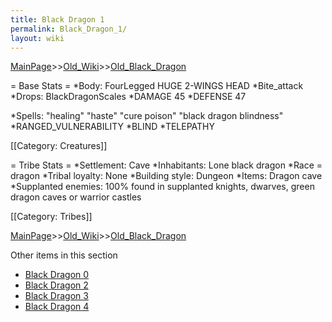 ```yaml
---
title: Black Dragon 1
permalink: Black_Dragon_1/
layout: wiki
---
```


[MainPage](/keeperrl_wiki/ "wikilink")>>[Old_Wiki](/keeperrl_wiki/Old_Wiki "wikilink")>>[Old_Black_Dragon](/keeperrl_wiki/Old_Black_Dragon "wikilink")

= Base Stats =
*Body: FourLegged HUGE 2-WINGS HEAD
*Bite_attack
*Drops: BlackDragonScales 
*DAMAGE 45
*DEFENSE 47 

*Spells:  &quot;healing&quot; &quot;haste&quot; &quot;cure poison&quot; &quot;black dragon blindness&quot;
*RANGED_VULNERABILITY
*BLIND
*TELEPATHY

[[Category: Creatures]]

= Tribe Stats =
*Settlement: Cave
*Inhabitants: Lone black dragon
*Race = dragon
*Tribal loyalty: None
*Building style: Dungeon
*Items: Dragon cave
*Supplanted enemies: 100% found in supplanted knights, dwarves, green dragon caves or warrior castles

[[Category: Tribes]]

[MainPage](/keeperrl_wiki/ "wikilink")>>[Old_Wiki](/keeperrl_wiki/Old_Wiki "wikilink")>>[Old_Black_Dragon](/keeperrl_wiki/Old_Black_Dragon "wikilink")

Other items in this section
-    [Black Dragon 0](/keeperrl_wiki/Black_Dragon_0 "wikilink")
-    [Black Dragon 2](/keeperrl_wiki/Black_Dragon_2 "wikilink")
-    [Black Dragon 3](/keeperrl_wiki/Black_Dragon_3 "wikilink")
-    [Black Dragon 4](/keeperrl_wiki/Black_Dragon_4 "wikilink")

